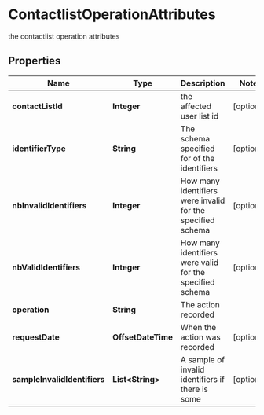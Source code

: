 

# ContactlistOperationAttributes

the contactlist operation attributes

## Properties

| Name | Type | Description | Notes |
|------------ | ------------- | ------------- | -------------|
|**contactListId** | **Integer** | the affected user list id |  [optional] |
|**identifierType** | **String** | The schema specified for of the identifiers |  [optional] |
|**nbInvalidIdentifiers** | **Integer** | How many identifiers were invalid for the specified schema |  [optional] |
|**nbValidIdentifiers** | **Integer** | How many identifiers were valid for the specified schema |  [optional] |
|**operation** | **String** | The action recorded |  |
|**requestDate** | **OffsetDateTime** | When the action was recorded |  [optional] |
|**sampleInvalidIdentifiers** | **List&lt;String&gt;** | A sample of invalid identifiers if there is some |  [optional] |



